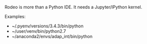 Rodeo is more than a Python IDE.  It needs a Jupyter/IPython kernel.

Examples:
- ~/.pyenv/versions/3.4.3/bin/python
- ~/user/venv/bin/python2.7
- ~/anaconda2/envs/adap_int/bin/python
